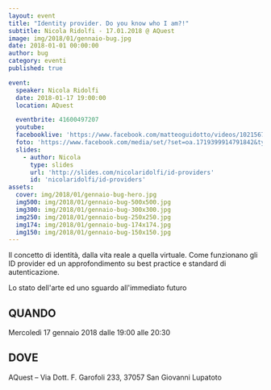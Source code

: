 ```yaml
---
layout: event
title: "Identity provider. Do you know who I am?!"
subtitle: Nicola Ridolfi - 17.01.2018 @ AQuest
image: img/2018/01/gennaio-bug.jpg
date: 2018-01-01 00:00:00
author: bug
category: eventi
published: true

event:
  speaker: Nicola Ridolfi
  date: 2018-01-17 19:00:00
  location: AQuest

  eventbrite: 41600497207
  youtube:
  facebooklive: 'https://www.facebook.com/matteoguidotto/videos/10215674031707720/'
  foto: 'https://www.facebook.com/media/set/?set=oa.1719399914791842&type=3'
  slides:
    - author: Nicola
      type: slides
      url: 'http://slides.com/nicolaridolfi/id-providers'
      id: 'nicolaridolfi/id-providers'
assets:
  cover: img/2018/01/gennaio-bug-hero.jpg
  img500: img/2018/01/gennaio-bug-500x500.jpg
  img300: img/2018/01/gennaio-bug-300x300.jpg
  img250: img/2018/01/gennaio-bug-250x250.jpg
  img174: img/2018/01/gennaio-bug-174x174.jpg
  img150: img/2018/01/gennaio-bug-150x150.jpg
---
```


Il concetto di identità, dalla vita reale a quella virtuale. Come funzionano gli ID provider ed un approfondimento su best practice e standard di autenticazione. 

Lo stato dell'arte ed uno sguardo all'immediato futuro

## QUANDO

Mercoledì 17 gennaio 2018 dalle 19:00 alle 20:30

## DOVE

AQuest – Via Dott. F. Garofoli 233, 37057 San Giovanni Lupatoto
